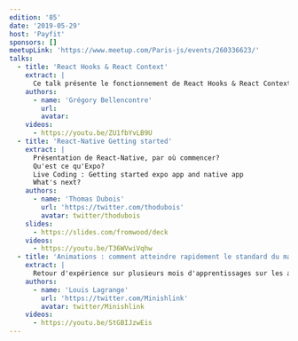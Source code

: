 ```yaml
---
edition: '85'
date: '2019-05-29'
host: 'Payfit'
sponsors: []
meetupLink: 'https://www.meetup.com/Paris-js/events/260336623/'
talks:
  - title: 'React Hooks & React Context'
    extract: |
      Ce talk présente le fonctionnement de React Hooks & React Context : quels sont leurs apports et comment en tirer parti dans la mise en place d'un state global, afin de se passer de solutions externes comme Redux.
    authors:
      - name: 'Grégory Bellencontre'
        url:
        avatar:
    videos:
      - https://youtu.be/ZU1fbYvLB9U
  - title: 'React-Native Getting started'
    extract: |
      Présentation de React-Native, par où commencer?
      Qu'est ce qu'Expo?
      Live Coding : Getting started expo app and native app
      What's next?
    authors:
      - name: 'Thomas Dubois'
        url: 'https://twitter.com/thodubois'
        avatar: twitter/thodubois
    slides:
      - https://slides.com/fromwood/deck
    videos:
      - https://youtu.be/T36WVwiVqhw
  - title: 'Animations : comment atteindre rapidement le standard du marché, et au delà'
    extract: |
      Retour d'expérience sur plusieurs mois d'apprentissages sur les animations en React Native. Quelles sont les clés pour proposer une expérience fluide et cohérente ? Comment fait-on cela techniquement de la plus rapide façon ? Nous allons partir d'animations simples et peu visibles, mais qui, quand elles ne sont pas présentes, font taches. Et nous finirons par des animations plus complexes et "wahou" !
    authors:
      - name: 'Louis Lagrange'
        url: 'https://twitter.com/Minishlink'
        avatar: twitter/Minishlink
    videos:
      - https://youtu.be/StGBIJzwEis
---
```

